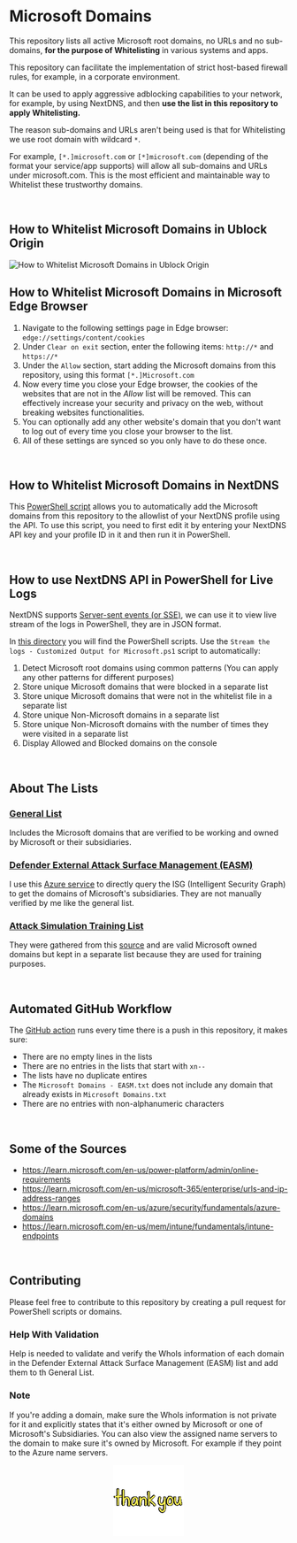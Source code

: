 # Microsoft Domains

This repository lists all active Microsoft root domains, no URLs and no sub-domains, **for the purpose of Whitelisting** in various systems and apps.

This repository can facilitate the implementation of strict host-based firewall rules, for example, in a corporate environment.

It can be used to apply aggressive adblocking capabilities to your network, for example, by using NextDNS, and then **use the list in this repository to apply Whitelisting.**

The reason sub-domains and URLs aren't being used is that for Whitelisting we use root domain with wildcard `*`.

For example, `[*.]microsoft.com` or `[*]microsoft.com` (depending of the format your service/app supports) will allow all sub-domains and URLs under microsoft.com. This is the most efficient and maintainable way to Whitelist these trustworthy domains.

<br>

## How to Whitelist Microsoft Domains in Ublock Origin

<img src="https://raw.githubusercontent.com/HotCakeX/MicrosoftDomains/main/Media/Ublock%20Origin%20Config%20Whitelisting.gif" alt="How to Whitelist Microsoft Domains in Ublock Origin">

<br>

## How to Whitelist Microsoft Domains in Microsoft Edge Browser

1. Navigate to the following settings page in Edge browser: `edge://settings/content/cookies`
2. Under `Clear on exit` section, enter the following items: `http://*` and `https://*`
3. Under the `Allow` section, start adding the Microsoft domains from this repository, using this format `[*.]Microsoft.com`
4. Now every time you close your Edge browser, the cookies of the websites that are not in the *Allow* list will be removed. This can effectively increase your security and privacy on the web, without breaking websites functionalities.
5. You can optionally add any other website's domain that you don't want to log out of every time you close your browser to the list.
6. All of these settings are synced so you only have to do these once.

<br>

## How to Whitelist Microsoft Domains in NextDNS

This [PowerShell script](https://github.com/HotCakeX/MicrosoftDomains/blob/main/NextDNS%20API/Add%20Domains%20to%20the%20NextDNS%20AllowList.ps1) allows you to automatically add the Microsoft domains from this repository to the allowlist of your NextDNS profile using the API. To use this script, you need to first edit it by entering your NextDNS API key and your profile ID in it and then run it in PowerShell.

<br>

## How to use NextDNS API in PowerShell for Live Logs

NextDNS supports [Server-sent events (or SSE)](https://nextdns.github.io/api/#streaming), we can use it to view live stream of the logs in PowerShell, they are in JSON format.

In [this directory](https://github.com/HotCakeX/MicrosoftDomains/tree/main/NextDNS%20API) you will find the PowerShell scripts. Use the `Stream the logs - Customized Output for Microsoft.ps1` script to automatically:

1. Detect Microsoft root domains using common patterns (You can apply any other patterns for different purposes)
2. Store unique Microsoft domains that were blocked in a separate list
3. Store unique Microsoft domains that were not in the whitelist file in a separate list
4. Store unique Non-Microsoft domains in a separate list
5. Store unique Non-Microsoft domains with the number of times they were visited in a separate list
6. Display Allowed and Blocked domains on the console

<br>

## About The Lists

### [General List](https://github.com/HotCakeX/MicrosoftDomains/blob/main/Microsoft%20Domains.txt)

Includes the Microsoft domains that are verified to be working and owned by Microsoft or their subsidiaries.

### [Defender External Attack Surface Management (EASM)](https://github.com/HotCakeX/MicrosoftDomains/blob/main/Microsoft%20Domains%20-%20EASM.txt)

I use this [Azure service](https://azure.microsoft.com/en-us/pricing/details/defender-external-attack-surface-management/) to directly query the ISG (Intelligent Security Graph) to get the domains of Microsoft's subsidiaries. They are not manually verified by me like the general list.

### [Attack Simulation Training List](https://github.com/HotCakeX/MicrosoftDomains/blob/main/Microsoft%20Domains%20-%20Attack%20Simulation%20Training.txt)

They were gathered from this [source](https://learn.microsoft.com/en-us/microsoft-365/security/office-365-security/attack-simulation-training-get-started?view=o365-worldwide#simulations) and are valid Microsoft owned domains but kept in a separate list because they are used for training purposes.

<br>

## Automated GitHub Workflow

The [GitHub action](https://github.com/HotCakeX/MicrosoftDomains/actions/workflows/Duplicate%20and%20empty%20lines%20removal.yml) runs every time there is a push in this repository, it makes sure:

* There are no empty lines in the lists
* There are no entries in the lists that start with `xn--`
* The lists have no duplicate entires
* The `Microsoft Domains - EASM.txt` does not include any domain that already exists in `Microsoft Domains.txt`
* There are no entries with non-alphanumeric characters

<br>

## Some of the Sources

* https://learn.microsoft.com/en-us/power-platform/admin/online-requirements
* https://learn.microsoft.com/en-us/microsoft-365/enterprise/urls-and-ip-address-ranges
* https://learn.microsoft.com/en-us/azure/security/fundamentals/azure-domains
* https://learn.microsoft.com/en-us/mem/intune/fundamentals/intune-endpoints

<br>

## Contributing

Please feel free to contribute to this repository by creating a pull request for PowerShell scripts or domains.

### Help With Validation

Help is needed to validate and verify the WhoIs information of each domain in the Defender External Attack Surface Management (EASM) list and add them to th General List.

### Note

If you're adding a domain, make sure the WhoIs information is not private for it and explicitly states that it's either owned by Microsoft or one of Microsoft's Subsidiaries. You can also view the assigned name servers to the domain to make sure it's owned by Microsoft. For example if they point to the Azure name servers.

<p align="center">
<img src="https://raw.githubusercontent.com/HotCakeX/.github/main/Pictures/Gifs/thankyou.gif" alt="Thank You Gif">
</p>
